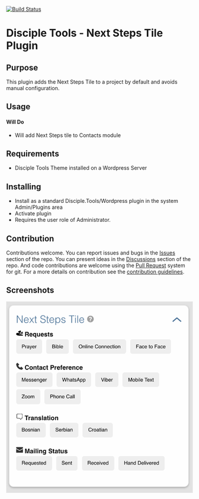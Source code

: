 [![Build Status](https://travis-ci.com/DiscipleTools/next-steps-tile.svg?branch=master)](https://travis-ci.com/DiscipleTools/next-steps-tile)

# Disciple Tools - Next Steps Tile Plugin


## Purpose

This plugin adds the Next Steps Tile to a project by default and avoids manual configuration.

## Usage

#### Will Do

- Will add Next Steps tile to Contacts module


## Requirements

- Disciple Tools Theme installed on a Wordpress Server

## Installing

- Install as a standard Disciple.Tools/Wordpress plugin in the system Admin/Plugins area
- Activate plugin
- Requires the user role of Administrator.

## Contribution

Contributions welcome. You can report issues and bugs in the
[Issues](https://github.com/prykon/next-steps-tile/issues) section of the repo. You can present ideas
in the [Discussions](https://github.com/prykon/next-steps-tile/discussions) section of the repo. And
code contributions are welcome using the [Pull Request](https://github.com/prykon/next-steps-tile/pulls)
system for git. For a more details on contribution see the
[contribution guidelines](https://github.com/prykon/next-steps-tile/blob/master/CONTRIBUTING.md).


## Screenshots

![screenshot](documentation/assets/screenshot.png)
